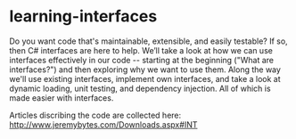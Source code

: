 learning-interfaces
===================

Do you want code that's maintainable, extensible, and easily testable? If so, then C# interfaces are here to help. We’ll take a look at how we can use interfaces effectively in our code -- starting at the beginning ("What are interfaces?") and then exploring why we want to use them. Along the way we'll use existing interfaces, implement own interfaces, and take a look at dynamic loading, unit testing, and dependency injection. All of which is made easier with interfaces. 

Articles discribing the code are collected here: http://www.jeremybytes.com/Downloads.aspx#INT
